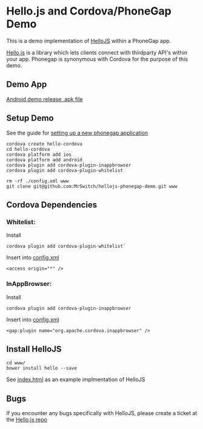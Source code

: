 # Hello.js and Cordova/PhoneGap Demo

This is a demo implementation of [HelloJS](https://github.com/MrSwitch/hello.js/) within a PhoneGap app.

[Hello.js](https://github.com/MrSwitch/hello.js) is a library which lets clients connect with thirdparty API's within your app. Phonegap is synonymous with Cordova for the purpose of this demo.


## Demo App

[Android demo release .apk file](dist/android-release-signed.apk)

 
## Setup Demo

See the guide for [setting up a new phonegap application](http://docs.phonegap.com/en/edge/guide_cli_index.md.html) 

	cordova create hello-cordova
	cd hello-cordova
	cordova platform add ios
	cordova platform add android
	cordova plugin add cordova-plugin-inappbrowser
	cordova plugin add cordova-plugin-whitelist

	rm -rf ./config.xml www
	git clone git@github.com:MrSwitch/hellojs-phonegap-demo.git www


## Cordova Dependencies

### Whitelist:

Install

	cordova plugin add cordova-plugin-whitelist`

Insert into [config.xml](config.xml)

	<access origin="*" />


### InAppBrowser: 

Install

	cordova plugin add cordova-plugin-inappbrowser

Insert into [config.xml](config.xml)

	<gap:plugin name="org.apache.cordova.inappbrowser" />


## Install HelloJS

	cd www/
	bower install hello --save

See [index.html](index.html) as an example implmentation of HelloJS


## Bugs

If you encounter any bugs specifically with HelloJS, please create a ticket at the [Hello.js repo](https://github.com/MrSwitch/hello.js/)
